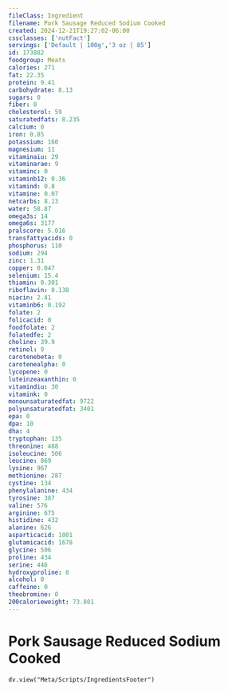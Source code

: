 ```yaml
---
fileClass: Ingredient
filename: Pork Sausage Reduced Sodium Cooked
created: 2024-12-21T19:27:02-06:00
cssclasses: ['nutFact']
servings: ['Default | 100g','3 oz | 85']
id: 173882
foodgroup: Meats
calories: 271
fat: 22.35
protein: 9.41
carbohydrate: 8.13
sugars: 0
fiber: 0
cholesterol: 59
saturatedfats: 8.235
calcium: 0
iron: 0.85
potassium: 160
magnesium: 11
vitaminaiu: 29
vitaminarae: 9
vitaminc: 0
vitaminb12: 0.36
vitamind: 0.8
vitamine: 0.07
netcarbs: 8.13
water: 58.87
omega3s: 14
omega6s: 3177
pralscore: 5.016
transfattyacids: 0
phosphorus: 110
sodium: 294
zinc: 1.31
copper: 0.047
selenium: 15.4
thiamin: 0.301
riboflavin: 0.138
niacin: 2.41
vitaminb6: 0.192
folate: 2
folicacid: 0
foodfolate: 2
folatedfe: 2
choline: 39.9
retinol: 9
carotenebeta: 0
carotenealpha: 0
lycopene: 0
luteinzeaxanthin: 0
vitamindiu: 30
vitamink: 0
monounsaturatedfat: 9722
polyunsaturatedfat: 3401
epa: 0
dpa: 10
dha: 4
tryptophan: 135
threonine: 488
isoleucine: 506
leucine: 869
lysine: 967
methionine: 287
cystine: 134
phenylalanine: 434
tyrosine: 387
valine: 576
arginine: 675
histidine: 432
alanine: 626
asparticacid: 1001
glutamicacid: 1678
glycine: 506
proline: 434
serine: 446
hydroxyproline: 8
alcohol: 0
caffeine: 0
theobromine: 0
200calorieweight: 73.801
---
```


# Pork Sausage Reduced Sodium Cooked

```dataviewjs
dv.view("Meta/Scripts/IngredientsFooter")
```